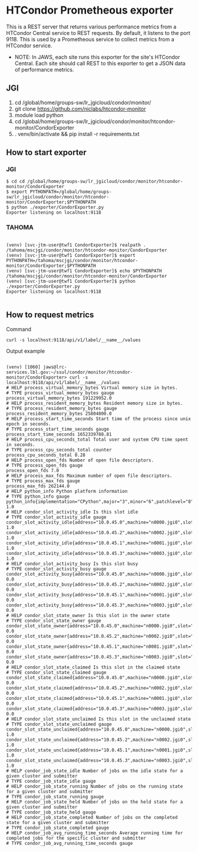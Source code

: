 # HTCondor Prometheous exporter 


This is a REST server that returns various performance metrics from a HTCondor Central service to REST requests.
By default, it listens to the port 9118.
This is used by a Prometheous service to collect metrics from a HTCondor service.

* NOTE: 
In JAWS, each site runs this exporter for the site's HTCondor Central. Each site should call REST to this exporter to get a JSON data of performance metrics. 



## JGI

1. cd /global/home/groups-sw/lr_jgicloud/condor/monitor/
2. git clone https://github.com/niclabs/htcondor-monitor
3. module load python 
4. cd /global/home/groups-sw/lr_jgicloud/condor/monitor/htcondor-monitor/CondorExporter 
5. . venv/bin/activate && pip install -r requirements.txt


## How to start exporter

### JGI
```
$ cd cd /global/home/groups-sw/lr_jgicloud/condor/monitor/htcondor-monitor/CondorExporter 
$ export PYTHONPATH=/global/home/groups-sw/lr_jgicloud/condor/monitor/htcondor-monitor/CondorExporter;$PYTHONPATH
$ python ./exporter/CondorExporter.py
Exporter listening on localhost:9118

```

### TAHOMA

```

(venv) [svc-jtm-user@twf1 CondorExporter]$ realpath .
/tahoma/mscjgi/condor/monitor/htcondor-monitor/CondorExporter
(venv) [svc-jtm-user@twf1 CondorExporter]$ export PYTHONPATH=/tahoma/mscjgi/condor/monitor/htcondor-monitor/CondorExporter;$PYTHONPATH
(venv) [svc-jtm-user@twf1 CondorExporter]$ echo $PYTHONPATH
/tahoma/mscjgi/condor/monitor/htcondor-monitor/CondorExporter
(venv) [svc-jtm-user@twf1 CondorExporter]$ python ./exporter/CondorExporter.py
Exporter listening on localhost:9118


```



## How to request metrics

Command

```angular2html
curl -s localhost:9118/api/v1/label/__name__/values
```

Output example

```

(venv) [1060] jaws@lrc-services.lbl.gov:~/ssul/condor/monitor/htcondor-monitor/CondorExporter> curl -s localhost:9118/api/v1/label/__name__/values
# HELP process_virtual_memory_bytes Virtual memory size in bytes.
# TYPE process_virtual_memory_bytes gauge
process_virtual_memory_bytes 191229952.0
# HELP process_resident_memory_bytes Resident memory size in bytes.
# TYPE process_resident_memory_bytes gauge
process_resident_memory_bytes 25804800.0
# HELP process_start_time_seconds Start time of the process since unix epoch in seconds.
# TYPE process_start_time_seconds gauge
process_start_time_seconds 1652339788.81
# HELP process_cpu_seconds_total Total user and system CPU time spent in seconds.
# TYPE process_cpu_seconds_total counter
process_cpu_seconds_total 0.28
# HELP process_open_fds Number of open file descriptors.
# TYPE process_open_fds gauge
process_open_fds 7.0
# HELP process_max_fds Maximum number of open file descriptors.
# TYPE process_max_fds gauge
process_max_fds 262144.0
# HELP python_info Python platform information
# TYPE python_info gauge
python_info{implementation="CPython",major="3",minor="6",patchlevel="8",version="3.6.8"} 1.0
# HELP condor_slot_activity_idle Is this slot idle
# TYPE condor_slot_activity_idle gauge
condor_slot_activity_idle{address="10.0.45.0",machine="n0000.jgi0",slot="1"} 1.0
condor_slot_activity_idle{address="10.0.45.2",machine="n0002.jgi0",slot="1"} 1.0
condor_slot_activity_idle{address="10.0.45.1",machine="n0001.jgi0",slot="1"} 1.0
condor_slot_activity_idle{address="10.0.45.3",machine="n0003.jgi0",slot="1"} 1.0
# HELP condor_slot_activity_busy Is this slot busy
# TYPE condor_slot_activity_busy gauge
condor_slot_activity_busy{address="10.0.45.0",machine="n0000.jgi0",slot="1"} 0.0
condor_slot_activity_busy{address="10.0.45.2",machine="n0002.jgi0",slot="1"} 0.0
condor_slot_activity_busy{address="10.0.45.1",machine="n0001.jgi0",slot="1"} 0.0
condor_slot_activity_busy{address="10.0.45.3",machine="n0003.jgi0",slot="1"} 0.0
# HELP condor_slot_state_owner Is this slot in the owner state
# TYPE condor_slot_state_owner gauge
condor_slot_state_owner{address="10.0.45.0",machine="n0000.jgi0",slot="1"} 0.0
condor_slot_state_owner{address="10.0.45.2",machine="n0002.jgi0",slot="1"} 0.0
condor_slot_state_owner{address="10.0.45.1",machine="n0001.jgi0",slot="1"} 0.0
condor_slot_state_owner{address="10.0.45.3",machine="n0003.jgi0",slot="1"} 0.0
# HELP condor_slot_state_claimed Is this slot in the claimed state
# TYPE condor_slot_state_claimed gauge
condor_slot_state_claimed{address="10.0.45.0",machine="n0000.jgi0",slot="1"} 0.0
condor_slot_state_claimed{address="10.0.45.2",machine="n0002.jgi0",slot="1"} 0.0
condor_slot_state_claimed{address="10.0.45.1",machine="n0001.jgi0",slot="1"} 0.0
condor_slot_state_claimed{address="10.0.45.3",machine="n0003.jgi0",slot="1"} 0.0
# HELP condor_slot_state_unclaimed Is this slot in the unclaimed state
# TYPE condor_slot_state_unclaimed gauge
condor_slot_state_unclaimed{address="10.0.45.0",machine="n0000.jgi0",slot="1"} 1.0
condor_slot_state_unclaimed{address="10.0.45.2",machine="n0002.jgi0",slot="1"} 1.0
condor_slot_state_unclaimed{address="10.0.45.1",machine="n0001.jgi0",slot="1"} 1.0
condor_slot_state_unclaimed{address="10.0.45.3",machine="n0003.jgi0",slot="1"} 1.0
# HELP condor_job_state_idle Number of jobs on the idle state for a given cluster and submitter
# TYPE condor_job_state_idle gauge
# HELP condor_job_state_running Number of jobs on the running state for a given cluster and submitter
# TYPE condor_job_state_running gauge
# HELP condor_job_state_held Number of jobs on the held state for a given cluster and submitter
# TYPE condor_job_state_held gauge
# HELP condor_job_state_completed Number of jobs on the completed state for a given cluster and submitter
# TYPE condor_job_state_completed gauge
# HELP condor_job_avg_running_time_seconds Average running time for completed jobs for the specific cluster and submitter
# TYPE condor_job_avg_running_time_seconds gauge


```